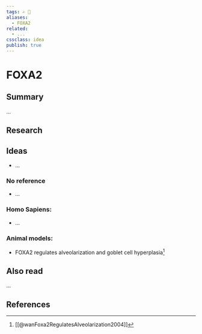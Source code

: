 ```yaml
---
tags: ✍️ 🔖
aliases: 
  - FOXA2
related:
  - ...
cssclass: idea
publish: true
---
```

# FOXA2

## Summary
...

## Research
## Ideas
- ...

### No reference
- ...

### Homo Sapiens:
- ...

### Animal models:
- FOXA2 regulates alveolarization and goblet cell hyperplasia[^1]

## Also read
...





## References

[^1]: [[@wanFoxa2RegulatesAlveolarization2004]]